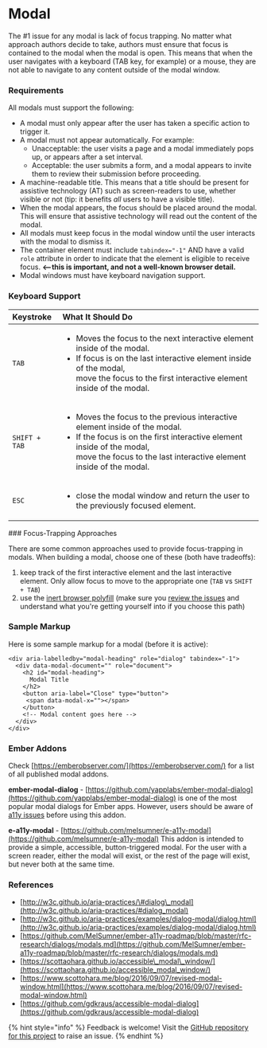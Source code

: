 # Modal

The \#1 issue for any modal is lack of focus trapping. No matter what approach authors decide to take, authors must ensure that focus is contained to the modal when the modal is open. This means that when the user navigates with a keyboard \(TAB key, for example\) or a mouse, they are not able to navigate to any content outside of the modal window.

### Requirements

All modals must support the following: 

* A modal must only appear after the user has taken a specific action to trigger it. 
* A modal must not appear automatically. For example: 
  * Unacceptable: the user visits a page and a modal immediately pops up, or appears after a set interval. 
  * Acceptable: the user submits a form, and a modal appears to invite them to review their submission before proceeding. 
* A machine-readable title. This means that a title should be present for assistive technology \(AT\) such as screen-readers to use, whether visible or not \(tip: it benefits _all_ users to have a visible title\).   
* When the modal appears, the focus should be placed around the modal. This will ensure that assistive technology will read out the content of the modal. 
* All modals must keep focus in the modal window until the user interacts with the modal to dismiss it.
* The container element must include `tabindex="-1"` AND have a valid `role` attribute in order to indicate that the element is eligible to receive focus. **&lt;--this is important, and not a well-known browser detail.**
* Modal windows must have keyboard navigation support. 

### Keyboard Support

<table>
  <thead>
    <tr>
      <th style="text-align:left">Keystroke</th>
      <th style="text-align:left">What It Should Do</th>
    </tr>
  </thead>
  <tbody>
    <tr>
      <td style="text-align:left"><code>TAB</code>
      </td>
      <td style="text-align:left">
        <ul>
          <li>Moves the focus to the next interactive element inside of the modal.</li>
          <li>If focus is on the last interactive element inside of the modal,
            <br />move the focus to the first interactive element inside of the modal.</li>
        </ul>
      </td>
    </tr>
    <tr>
      <td style="text-align:left"><code>SHIFT + TAB</code>
      </td>
      <td style="text-align:left">
        <ul>
          <li>Moves the focus to the previous interactive element inside of the modal.</li>
          <li>If the focus is on the first interactive element inside of the modal,
            <br
            />move the focus to the last interactive element inside of the modal.</li>
        </ul>
      </td>
    </tr>
    <tr>
      <td style="text-align:left"><code>ESC</code>
      </td>
      <td style="text-align:left">
        <ul>
          <li>close the modal window and return the user to the previously focused element.</li>
        </ul>
      </td>
    </tr>
  </tbody>
</table>### Focus-Trapping Approaches

There are some common approaches used to provide focus-trapping in modals. When building a modal, choose one of these \(both have tradeoffs\):

1. keep track of the first interactive element and the last interactive element. Only allow focus to move to the appropriate one \(`TAB` vs `SHIFT + TAB`\)
2. use the [inert browser polyfill](https://github.com/wicg/inert) \(make sure you [review the issues](https://github.com/WICG/inert/issues) and understand what you're getting yourself into if you choose this path\)

### Sample Markup

Here is some sample markup for a modal \(before it is active\):

```markup
<div aria-labelledby="modal-heading" role="dialog" tabindex="-1">
  <div data-modal-document="" role="document">
    <h2 id="modal-heading">
      Modal Title
    </h2>
    <button aria-label="Close" type="button">
     <span data-modal-x=""></span>
    </button>
    <!-- Modal content goes here -->
  </div>
</div>
```

### Ember Addons

Check [https://emberobserver.com/](https://emberobserver.com/) for a list of all published modal addons.

**ember-modal-dialog** - [https://github.com/yapplabs/ember-modal-dialog](https://github.com/yapplabs/ember-modal-dialog) is one of the most popular modal dialogs for Ember apps. However, users should be aware of [a11y issues](https://github.com/yapplabs/ember-modal-dialog/issues/236) before using this addon. 

**e-a11y-modal** - [https://github.com/melsumner/e-a11y-modal](https://github.com/melsumner/e-a11y-modal) This addon is intended to provide a simple, accessible, button-triggered modal. For the user with a screen reader, either the modal will exist, or the rest of the page will exist, but never both at the same time.



### References

* [http://w3c.github.io/aria-practices/\#dialog\_modal](http://w3c.github.io/aria-practices/#dialog_modal)
* [http://w3c.github.io/aria-practices/examples/dialog-modal/dialog.html](http://w3c.github.io/aria-practices/examples/dialog-modal/dialog.html)
* [https://github.com/MelSumner/ember-a11y-roadmap/blob/master/rfc-research/dialogs/modals.md](https://github.com/MelSumner/ember-a11y-roadmap/blob/master/rfc-research/dialogs/modals.md)
* [https://scottaohara.github.io/accessible\_modal\_window/](https://scottaohara.github.io/accessible_modal_window/)
* [https://www.scottohara.me/blog/2016/09/07/revised-modal-window.html](https://www.scottohara.me/blog/2016/09/07/revised-modal-window.html)
* [https://github.com/gdkraus/accessible-modal-dialog](https://github.com/gdkraus/accessible-modal-dialog)

{% hint style="info" %}
Feedback is welcome! Visit the [GitHub repository for this project](https://github.com/MelSumner/ember-component-patterns) to raise an issue.
{% endhint %}

